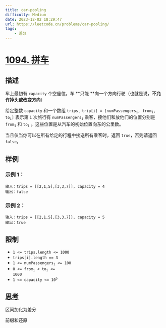 ```yaml
---
title: car-pooling
difficulty: Medium
date: 2023-12-02 18:29:47
url: https://leetcode.cn/problems/car-pooling/
tags:
    - 差分
---
```

# [1094. 拼车](https://leetcode.cn/problems/car-pooling/)
## 描述
车上最初有 ``capacity`` 个空座位。车 **只能 **向一个方向行驶（也就是说，**不允许掉头或改变方向**）

给定整数 ``capacity`` 和一个数组 ``trips`` ,  <code>trip[i] = [numPassengers<sub>i</sub>, from<sub>i</sub>, to<sub>i</sub>]</code> 表示第 ``i`` 次旅行有 <code>numPassengers<sub>i</sub></code> 乘客，接他们和放他们的位置分别是 <code>from<sub>i</sub></code> 和 <code>to<sub>i</sub></code> 。这些位置是从汽车的初始位置向东的公里数。

当且仅当你可以在所有给定的行程中接送所有乘客时，返回 ``true``，否则请返回 ``false``。


## 样例
### 示例 1：

```
输入：trips = [[2,1,5],[3,3,7]], capacity = 4
输出：false
```

### 示例 2：

```
输入：trips = [[2,1,5],[3,3,7]], capacity = 5
输出：true
```


## 限制


- ``1 <= trips.length <= 1000``
- ``trips[i].length == 3``
- <code>1 <= numPassengers<sub>i</sub> <= 100</code>
- <code>0 <= from<sub>i</sub> < to<sub>i</sub> <= 1000</code>
- <code>1 <= capacity <= 10<sup>5</sup></code>


## [思考](./code.cpp)
区间加化为差分

前缀和还原